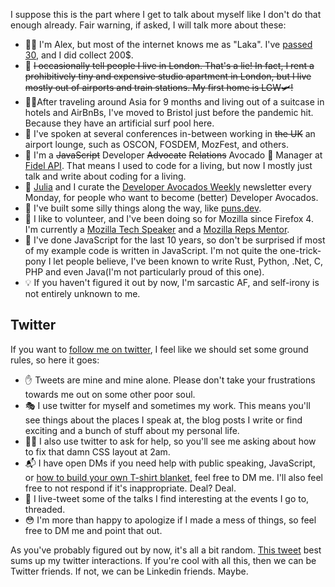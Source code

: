 I suppose this is the part where I get to talk about myself like I don't do that enough already. Fair warning, if asked, I will talk more about these:

- 👨‍💻 I'm Alex, but most of the internet knows me as "Laka". I've [passed 30](https://twitter.com/lakatos88/status/1197492397673811968), and I did collect 200$.
- 🏨 ~~I occasionally tell people I live in London. That's a lie! In fact, I rent a prohibitively tiny and expensive studio apartment in London, but I live mostly out of airports and train stations. My first home is LGW🛩!~~
- 🏄‍♂️After traveling around Asia for 9 months and living out of a suitcase in hotels and AirBnBs, I've moved to Bristol just before the pandemic hit. Because they have an artificial surf pool here.
- 🙊 I've spoken at several conferences in-between working in ~~the UK~~ an airport lounge, such as OSCON, FOSDEM, MozFest, and others.
- 🥑 I'm a ~~JavaScript~~ Developer ~~Advocate~~ ~~Relations~~ Avocado 🥑 Manager at [Fidel API](https://fidel.uk/dos). That means I used to code for a living, but now I mostly just talk and write about coding for a living.
- 📰 [Julia](https://twitter.com/iza_biro) and I curate the [Developer Avocados Weekly](https://developeravocados.net/) newsletter every Monday, for people who want to become (better) Developer Avocados.
- 🤪 I've built some silly things along the way, like [puns.dev](https://puns.dev/).
- 🦊 I like to volunteer, and I've been doing so for Mozilla since Firefox 4. I'm currently a [Mozilla Tech Speaker](https://twitter.com/mozTechSpeakers) and a [Mozilla Reps Mentor](http://reps.mozilla.org).
- 📜 I've done JavaScript for the last 10 years, so don't be surprised if most of my example code is written in JavaScript. I'm not quite the one-trick-pony I let people believe, I've been known to write Rust, Python, .Net, C, PHP and even Java(I'm not particularly proud of this one).
- 💡 If you haven't figured it out by now, I'm sarcastic AF, and self-irony is not entirely unknown to me.

## Twitter

If you want to [follow me on twitter](https://twitter.com/lakatos88), I feel like we should set some ground rules, so here it goes:

- ✋ Tweets are mine and mine alone. Please don't take your frustrations towards me out on some other poor soul.
- 🎭 I use twitter for myself and sometimes my work. This means you'll see things about the places I speak at, the blog posts I write or find exciting and a bunch of stuff about my personal life.
- 🙋‍♂️ I also use twitter to ask for help, so you'll see me asking about how to fix that damn CSS layout at 2am.
- 📬 I have open DMs if you need help with public speaking, JavaScript, or <a href= "https://twitter.com/lakatos88/status/1037227109180231681">how to build your own T-shirt blanket</a>, feel free to DM me. I'll also feel free to not respond if it's inappropriate. Deal? Deal.
- 🏁 I live-tweet some of the talks I find interesting at the events I go to, threaded.
- 😳 I'm more than happy to apologize if I made a mess of things, so feel free to DM me and point that out.


As you've probably figured out by now, it's all a bit random. [This tweet](https://twitter.com/lakatos88/status/1014307113370374145) best sums up my twitter interactions. If you're cool with all this, then we can be Twitter friends. If not, we can be Linkedin friends. Maybe.
